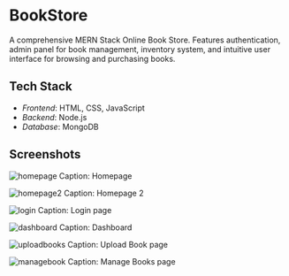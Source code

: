 # BookStore

A comprehensive MERN Stack Online Book Store. Features authentication, admin panel for book management, inventory system, and intuitive user interface for browsing and purchasing books.

## Tech Stack

- *Frontend*: HTML, CSS, JavaScript
- *Backend*: Node.js
- *Database*: MongoDB

## Screenshots

![homepage](https://github.com/tanushree1810/MyBookHouse/assets/93597823/0ff81753-0ef9-4787-9ba3-5fe955a2517a)
Caption: Homepage

![homepage2](https://github.com/tanushree1810/MyBookHouse/assets/93597823/188bb74f-2006-4e9d-9dc8-8df9e14dd45d)
Caption: Homepage 2

![login](https://github.com/tanushree1810/MyBookHouse/assets/93597823/e7a49a70-967a-4aa6-bcc2-fce4020cbfd9)
Caption: Login page

![dashboard](https://github.com/tanushree1810/MyBookHouse/assets/93597823/a7be750d-e83a-460d-97c1-ec177693d615)
Caption: Dashboard

![uploadbooks](https://github.com/tanushree1810/MyBookHouse/assets/93597823/42f86356-cf24-4eb9-8452-a8c193f51051)
Caption: Upload Book page

![managebook](https://github.com/tanushree1810/MyBookHouse/assets/93597823/f74db1ca-afb4-4acd-b345-09ccbca57261)
Caption: Manage Books page
